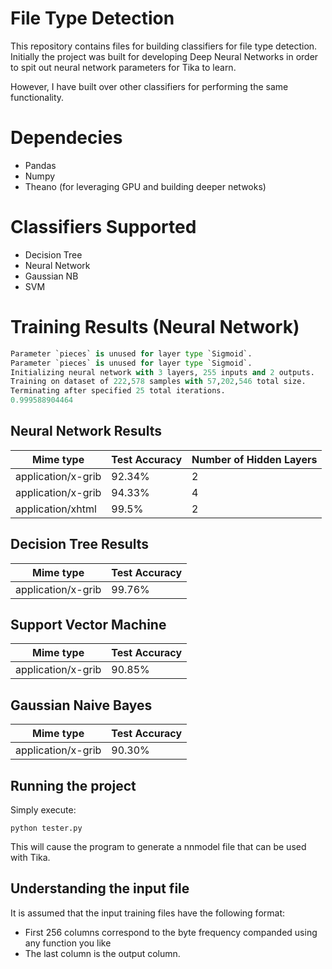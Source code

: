 # File Type Detection

This repository contains files for building classifiers for file type detection. Initially the project was built for developing Deep Neural Networks in order to spit out neural network parameters for Tika to learn.

However, I  have built over other classifiers for performing the same functionality.

# Dependecies

- Pandas
- Numpy
- Theano (for leveraging GPU and building deeper netwoks)


# Classifiers Supported

- Decision Tree
- Neural Network
- Gaussian NB
- SVM

# Training Results (Neural Network)

```python
Parameter `pieces` is unused for layer type `Sigmoid`.
Parameter `pieces` is unused for layer type `Sigmoid`.
Initializing neural network with 3 layers, 255 inputs and 2 outputs.
Training on dataset of 222,578 samples with 57,202,546 total size.
Terminating after specified 25 total iterations.
0.999588904464
```

## Neural Network Results

| Mime type     		  | Test Accuracy     | Number of Hidden Layers      
| ------------------------|:------------------|:-----------------------
| application/x-grib      | 92.34%			  |  2
| application/x-grib   	  | 94.33%			  |  4
| application/xhtml  	  | 99.5%			  |  2

## Decision Tree Results

| Mime type               | Test Accuracy     
|-------------------------|:------------------
| application/x-grib      | 99.76%

## Support Vector Machine

| Mime type               | Test Accuracy     
|-------------------------|:------------------
| application/x-grib      | 90.85%

## Gaussian Naive Bayes

| Mime type               | Test Accuracy     
|-------------------------|:------------------
| application/x-grib      | 90.30%

## Running the project

Simply execute:

`python
tester.py
`

This will cause the program to generate a nnmodel file that can be used with Tika.

## Understanding the input file

It is assumed that the input training files have the following format:
- First 256 columns correspond to the byte frequency companded using any function you like
- The last column is the output column.